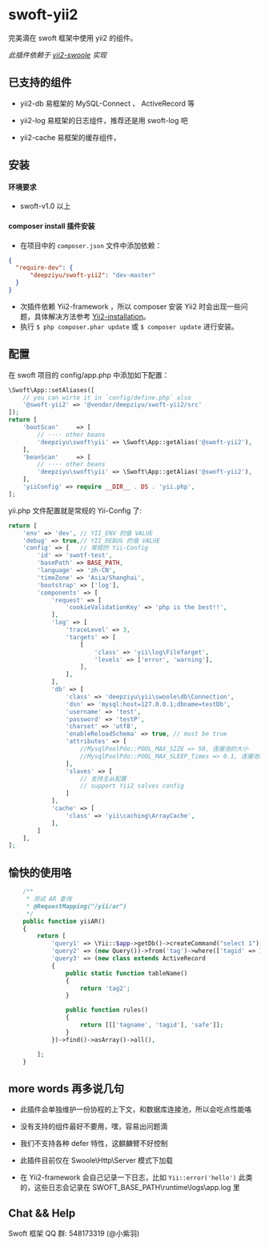 # swoft-yii2

完美滴在 swoft 框架中使用 yii2 的组件。

_此插件依赖于 [yii2-swoole](https://github.com/deepziyu/yii2-swoole) 实现_

## 已支持的组件

- yii2-db 易框架的 MySQL-Connect 、 ActiveRecord 等

- yii2-log 易框架的日志组件，推荐还是用 swoft-log 吧

- yii2-cache 易框架的缓存组件，

## 安装

#### 环境要求

- swoft-v1.0 以上

#### composer install 插件安装

- 在项目中的 `composer.json` 文件中添加依赖：

```json
{
  "require-dev": {
      "deepziyu/swoft-yii2": "dev-master"
  }
}
```

- 次插件依赖 Yii2-framework ，所以 composer 安装 Yii2 时会出现一些问题，具体解决方法参考 [Yii2-installation](https://www.yiiframework.com/doc/guide/2.0/zh-cn/start-installationinstallation)。
- 执行 `$ php composer.phar update` 或 `$ composer update` 进行安装。

## 配置

在 swoft 项目的 config/app.php 中添加如下配置：

```php
\Swoft\App::setAliases([
    // you can wirte it in `config/define.php` also
    '@swoft-yii2' => '@vendor/deepziyu/swoft-yii2/src'
]);
return [
    'bootScan'     => [
        // ···· other beans
        'deepziyu\swoft\yii' => \Swoft\App::getAlias('@swoft-yii2'),
    ],
    'beanScan'     => [
        // ···· other beans
        'deepziyu\swoft\yii' => \Swoft\App::getAlias('@swoft-yii2'),
    ],
    'yiiConfig' => require __DIR__ . DS . 'yii.php',
];
```
yii.php 文件配置就是常规的 Yii-Config 了:

```php
return [
    'env' => 'dev', // YII_ENV 的值 VALUE
    'debug' => true,// YII_DEBUG 的值 VALUE
    'config' => [   // 常规的 Yii-Config
        'id' => 'swotf-test',
        'basePath' => BASE_PATH,
        'language' => 'zh-CN',
        'timeZone' => 'Asia/Shanghai',
        'bootstrap' => ['log'],
        'components' => [
            'request' => [
                'cookieValidationKey' => 'php is the best!!',
            ],
            'log' => [
                'traceLevel' => 3,
                'targets' => [
                    [
                        'class' => 'yii\log\FileTarget',
                        'levels' => ['error', 'warning'],
                    ],
                ],
            ],
            'db' => [
                'class' => 'deepziyu\yii\swoole\db\Connection',
                'dsn' => 'mysql:host=127.0.0.1;dbname=testDb',
                'username' => 'test',
                'password' => 'testP',
                'charset' => 'utf8',
                'enableReloadSchema' => true, // must be true
                'attributes' => [
                    //MysqlPoolPdo::POOL_MAX_SIZE => 50, 连接池的大小
                    //MysqlPoolPdo::POOL_MAX_SLEEP_Times => 0.1, 连接池满栈时等待的秒
                ],
                'slaves' => [
                    // 支持主从配置
                    // support Yii2 salves config 
                ]
            ],
            'cache' => [
                'class' => 'yii\caching\ArrayCache',
            ],
        ]
    ],
];
```

## 愉快的使用咯

```php 
    /**
     * 测试 AR 查询
     * @RequestMapping("/yii/ar")
     */
    public function yiiAR()
    {
        return [
            'query1' => \Yii::$app->getDb()->createCommand("select 1")->queryAll(),
            'query2' => (new Query())->from('tag')->where(['tagid' => 1])->one(),
            'query3' => (new class extends ActiveRecord
            {
                public static function tableName()
                {
                    return 'tag2';
                }

                public function rules()
                {
                    return [[['tagname', 'tagid'], 'safe']];
                }
            })->find()->asArray()->all(),

        ];
    }
```

## more words 再多说几句

- 此插件会单独维护一份协程的上下文，和数据库连接池，所以会吃点性能咯

- 没有支持的组件最好不要用，嘿，容易出问题滴

- 我们不支持各种 defer 特性，这麒麟臂不好控制

- 此插件目前仅在 Swoole\Http\Server 模式下加载 

- 在 Yii2-framework 会自己记录一下日志，比如 `Yii::error('hello')` 此类的，这些日志会记录在 SWOFT_BASE_PATH\runtime\logs\app.log 里


## Chat && Help

Swoft 框架 QQ 群: 548173319 (@小紫羽)